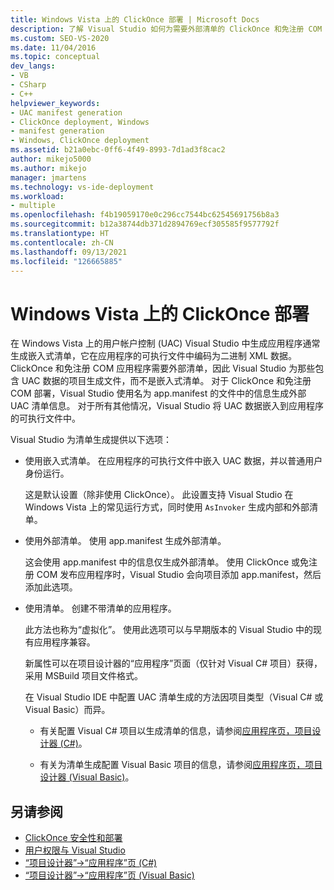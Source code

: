```yaml
---
title: Windows Vista 上的 ClickOnce 部署 | Microsoft Docs
description: 了解 Visual Studio 如何为需要外部清单的 ClickOnce 和免注册 COM 应用程序生成外部 UAC 清单。
ms.custom: SEO-VS-2020
ms.date: 11/04/2016
ms.topic: conceptual
dev_langs:
- VB
- CSharp
- C++
helpviewer_keywords:
- UAC manifest generation
- ClickOnce deployment, Windows
- manifest generation
- Windows, ClickOnce deployment
ms.assetid: b21a0ebc-0ff6-4f49-8993-7d1ad3f8cac2
author: mikejo5000
ms.author: mikejo
manager: jmartens
ms.technology: vs-ide-deployment
ms.workload:
- multiple
ms.openlocfilehash: f4b19059170e0c296cc7544bc62545691756b8a3
ms.sourcegitcommit: b12a38744db371d2894769ecf305585f9577792f
ms.translationtype: HT
ms.contentlocale: zh-CN
ms.lasthandoff: 09/13/2021
ms.locfileid: "126665885"
---
```

# <a name="clickonce-deployment-on-windows-vista"></a>Windows Vista 上的 ClickOnce 部署

在 Windows Vista 上的用户帐户控制 (UAC) Visual Studio 中生成应用程序通常生成嵌入式清单，它在应用程序的可执行文件中编码为二进制 XML 数据。  ClickOnce 和免注册 COM 应用程序需要外部清单，因此 Visual Studio 为那些包含 UAC 数据的项目生成文件，而不是嵌入式清单。 对于 ClickOnce 和免注册 COM 部署，Visual Studio 使用名为 app.manifest 的文件中的信息生成外部 UAC 清单信息。 对于所有其他情况，Visual Studio 将 UAC 数据嵌入到应用程序的可执行文件中。

Visual Studio 为清单生成提供以下选项：

- 使用嵌入式清单。 在应用程序的可执行文件中嵌入 UAC 数据，并以普通用户身份运行。

   这是默认设置（除非使用 ClickOnce）。 此设置支持 Visual Studio 在 Windows Vista 上的常见运行方式，同时使用 `AsInvoker` 生成内部和外部清单。

- 使用外部清单。 使用 app.manifest 生成外部清单。

   这会使用 app.manifest 中的信息仅生成外部清单。 使用 ClickOnce 或免注册 COM 发布应用程序时，Visual Studio 会向项目添加 app.manifest，然后添加此选项。

- 使用清单。 创建不带清单的应用程序。

   此方法也称为“虚拟化”。 使用此选项可以与早期版本的 Visual Studio 中的现有应用程序兼容。

  新属性可以在项目设计器的“应用程序”页面（仅针对 Visual C# 项目）获得，采用 MSBuild 项目文件格式。

  在 Visual Studio IDE 中配置 UAC 清单生成的方法因项目类型（Visual C# 或 Visual Basic）而异。

  * 有关配置 Visual C# 项目以生成清单的信息，请参阅[应用程序页，项目设计器 (C#)](../ide/reference/application-page-project-designer-csharp.md)。

  * 有关为清单生成配置 Visual Basic 项目的信息，请参阅[应用程序页，项目设计器 (Visual Basic)](../ide/reference/application-page-project-designer-visual-basic.md)。

## <a name="see-also"></a>另请参阅
- [ClickOnce 安全性和部署](../deployment/clickonce-security-and-deployment.md)
- [用户权限与 Visual Studio](/previous-versions/ms165100(v=vs.100))
- [“项目设计器”->“应用程序”页 (C#)](../ide/reference/application-page-project-designer-csharp.md)
- [“项目设计器”->“应用程序”页 (Visual Basic)](../ide/reference/application-page-project-designer-visual-basic.md)